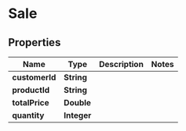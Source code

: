 
# Sale

## Properties
Name | Type | Description | Notes
------------ | ------------- | ------------- | -------------
**customerId** | **String** |  | 
**productId** | **String** |  | 
**totalPrice** | **Double** |  | 
**quantity** | **Integer** |  | 



